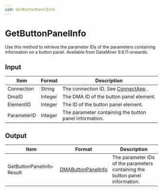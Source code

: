 ```yaml
---
uid: GetButtonPanelInfo
---
```


# GetButtonPanelInfo

Use this method to retrieve the parameter IDs of the parameters containing information on a button panel. Available from DataMiner 9.6.11 onwards.

## Input

| Item        | Format  | Description                                            |
|-------------|---------|--------------------------------------------------------|
| Connection  | String  | The connection ID. See [ConnectApp](xref:ConnectApp) .   |
| DmaID       | Integer | The DMA ID of the button panel element.                |
| ElementID   | Integer | The ID of the button panel element.                    |
| ParameterID | Integer | The parameter containing the button panel information. |

## Output

| Item                      | Format                                                               | Description                                                                  |
|---------------------------|----------------------------------------------------------------------|------------------------------------------------------------------------------|
| GetButtonPanelInfo­Result | [DMAButtonPanelInfo](xref:DMAButtonPanelInfo) | The parameter IDs of the parameters containing the button panel information. |

